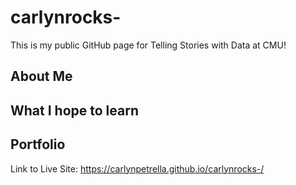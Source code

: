 # carlynrocks-
This is my public GitHub page for Telling Stories with Data at CMU!

## About Me

## What I hope to learn

## Portfolio

Link to Live Site: https://carlynpetrella.github.io/carlynrocks-/
